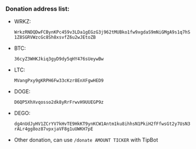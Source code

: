 ### Donation address list:

* WRKZ: 

  `WrkzRNDQDwFCBynKPc459v3LDa1gEGzG3j962tMUBko1fw9xgdaS9mNiGMgA9s1q7hS1Z8SGRVWzcGc8Sh8xsvfZ6u2wJEtoZB`

* BTC: 

  `36cyZ3WHKJkiq3gyD9dy5qHY476sUeywBw`

* LTC: 

  `MVangPxy9gKRPH6Fw33cKzr8EnXFgwHED9`

* DOGE: 

  `D6QP5XhXvqosso2dk8yRrFrwvH9UUEGP9z`

* DEGO: 

  `dg4nUdJyHV1ZCrYV7kHvTE9HkKT9ynKCW1Antm1ku8ihhsN1PkiH2fFfwsGt2y7UsN3rALr4gg8oz87vpxjaVF8g1uUWKH7pE`

* Other donation, can use `/donate AMOUNT TICKER` with TipBot